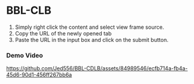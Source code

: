 # BBL-CLB
1. Simply right click the content and select view frame source.
2. Copy the URL of the newly opened tab
3. Paste the URL in the input box and click on the submit button.

### Demo Video
https://github.com/Jed556/BBL-CDLB/assets/84989546/ecfb714a-fb4a-45d6-90d1-456ff267bb6a
